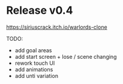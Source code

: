 # Release v0.4
https://siriuscrack.itch.io/warlords-clone

TODO:
* add goal areas
* add start screen + lose / scene changing
* rework touch UI
* add animations
* add unti variation
